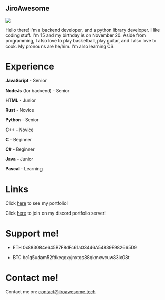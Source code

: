 ## JiroAwesome

![](https://komarev.com/ghpvc/?username=jiroawesome&color=green)

Hello there! I'm a backend developer, and a python library developer. I like coding stuff. I'm 15 and my birthday is on November 20.
Aside from programming, I also love to play basketball, play guitar, and I also love to cook.
My pronouns are he/him.
I'm also learning CS.


# Experience

__JavaScript__ - Senior

__NodeJs__ (for backend) - Senior

__HTML__ - Junior

__Rust__ - Novice

__Python__ - Senior

__C++__ - Novice

__C__ - Beginner

__C#__ - Beginner

__Java__ - Junior

__Pascal__ - Learning

# Links


Click [here](https://portfolio.jiroawesome.tech) to see my portfolio!


Click [here](https://dsc.gg/jiro) to join on my discord portfolio server!

# Support me!

- ETH 0x883084e645B7F8dFc61a03446A54839E982665D9

- BTC bc1q5udam52fdkeqqxyjnxtqs88qkmxwcuw83lx08t


# Contact me!

Contact me on: contact@jiroawesome.tech
